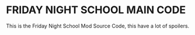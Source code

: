 # FRIDAY NIGHT SCHOOL MAIN CODE

This is the Friday Night School Mod Source Code, this have a lot of spoilers.

